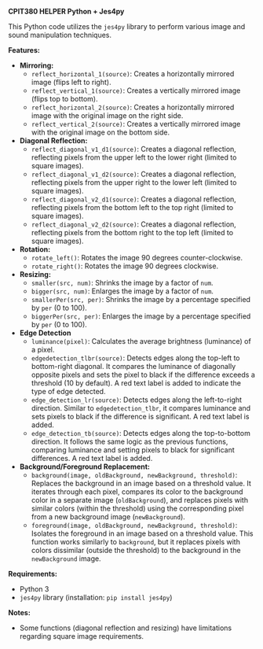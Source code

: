 

**CPIT380 HELPER Python + Jes4py**

This Python code utilizes the `jes4py` library to perform various image and sound manipulation techniques.

**Features:**

- **Mirroring:**
  - `reflect_horizontal_1(source)`: Creates a horizontally mirrored image (flips left to right).
  - `reflect_vertical_1(source)`: Creates a vertically mirrored image (flips top to bottom).
  - `reflect_horizontal_2(source)`: Creates a horizontally mirrored image with the original image on the right side.
  - `reflect_vertical_2(source)`: Creates a vertically mirrored image with the original image on the bottom side.
- **Diagonal Reflection:**
  - `reflect_diagonal_v1_d1(source)`: Creates a diagonal reflection, reflecting pixels from the upper left to the lower right (limited to square images).
  - `reflect_diagonal_v1_d2(source)`: Creates a diagonal reflection, reflecting pixels from the upper right to the lower left (limited to square images).
  - `reflect_diagonal_v2_d1(source)`: Creates a diagonal reflection, reflecting pixels from the bottom left to the top right (limited to square images).
  - `reflect_diagonal_v2_d2(source)`: Creates a diagonal reflection, reflecting pixels from the bottom right to the top left (limited to square images).
- **Rotation:**
  - `rotate_left()`: Rotates the image 90 degrees counter-clockwise.
  - `rotate_right()`: Rotates the image 90 degrees clockwise.
- **Resizing:**
  - `smaller(src, num)`: Shrinks the image by a factor of `num`.
  - `bigger(src, num)`: Enlarges the image by a factor of `num`.
  - `smallerPer(src, per)`: Shrinks the image by a percentage specified by `per` (0 to 100).
  - `biggerPer(src, per)`: Enlarges the image by a percentage specified by `per` (0 to 100).
- **Edge Detection**
  - `luminance(pixel)`: Calculates the average brightness (luminance) of a pixel.
  - `edgedetection_tlbr(source)`: Detects edges along the top-left to bottom-right diagonal. It compares the luminance of diagonally opposite pixels and sets the pixel to black if the difference exceeds a threshold (10 by default). A red text label is added to indicate the type of edge detected.
  - `edge_detection_lr(source)`: Detects edges along the left-to-right direction. Similar to `edgedetection_tlbr`, it compares luminance and sets pixels to black if the difference is significant. A red text label is added.
  - `edge_detection_tb(source)`: Detects edges along the top-to-bottom direction. It follows the same logic as the previous functions, comparing luminance and setting pixels to black for significant differences. A red text label is added.
- **Background/Foreground Replacement:**
    - `background(image, oldBackground, newBackground, threshold)`: Replaces the background in an image based on a threshold value. It iterates through each pixel, compares its color to the background color in a separate image (`oldBackground`), and replaces pixels with similar colors (within the threshold) using the corresponding pixel from a new background image (`newBackground`).
    - `foreground(image, oldBackground, newBackground, threshold)`: Isolates the foreground in an image based on a threshold value. This function works similarly to `background`, but it replaces pixels with colors dissimilar (outside the threshold) to the background in the `newBackground` image.
    
    

**Requirements:**     
- Python 3
- `jes4py` library (installation: `pip install jes4py`)



**Notes:**
- Some functions (diagonal reflection and resizing) have limitations regarding square image requirements.


